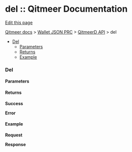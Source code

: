 # del :: Qitmeer Documentation

[Edit this page](https://github.com/Qitmeer/docs/edit/master/Document/content/Wallet%20JSON%20RPC%20API/QitmeerD/del/\_index.en.md)

[Qitmeer docs](https://qitmeer.github.io/docs/en/) > [Wallet JSON PRC](https://qitmeer.github.io/docs/en/wallet-json-rpc-api/) > [QitmeerD API](https://qitmeer.github.io/docs/en/wallet-json-rpc-api/qitmeerd/) > del

* [Del](broken-reference)
  * [Parameters](broken-reference)
  * [Returns](broken-reference)
  * [Example](broken-reference)

### Del <a href="#del" id="del"></a>

#### Parameters <a href="#parameters" id="parameters"></a>

#### Returns <a href="#returns" id="returns"></a>

**Success**

**Error**

#### Example <a href="#example" id="example"></a>

**Request**

**Response**
